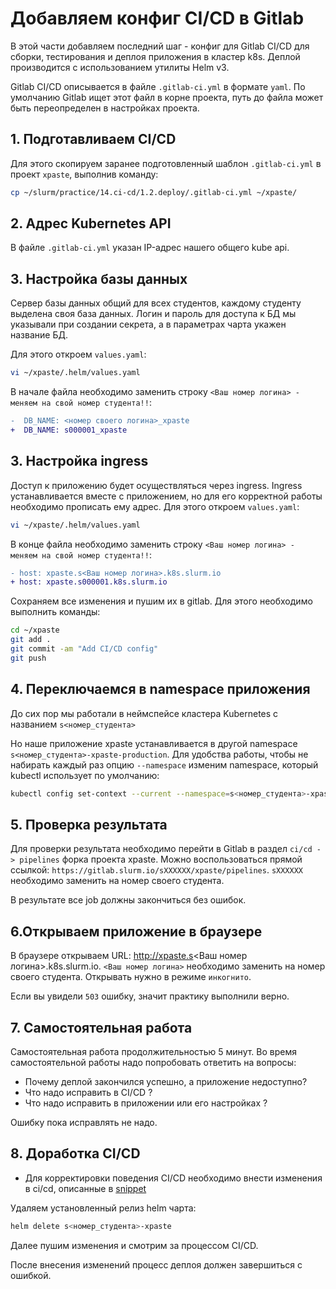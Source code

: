 # Добавляем конфиг CI/CD в Gitlab

В этой части добавляем последний шаг - конфиг для Gitlab CI/CD для сборки, тестирования и деплоя приложения в кластер k8s. Деплой производится с использованием утилиты Helm v3.

Gitlab CI/CD описывается в файле `.gitlab-ci.yml` в формате `yaml`. По умолчанию Gitlab ищет этот файл в корне проекта, путь до файла может быть переопределен в настройках проекта.

## 1. Подготавливаем CI/CD

Для этого скопируем заранее подготовленный шаблон `.gitlab-ci.yml` в проект `xpaste`, выполнив команду:

```bash
cp ~/slurm/practice/14.ci-cd/1.2.deploy/.gitlab-ci.yml ~/xpaste/
```

## 2. Адрес Kubernetes API

В файле `.gitlab-ci.yml` указан IP-адрес нашего общего kube api. 

## 3. Настройка базы данных

Сервер базы данных общий для всех студентов, каждому студенту выделена своя база данных.
Логин и пароль для доступа к БД мы указывали при создании секрета, а в параметрах чарта укажен название БД.

Для этого откроем `values.yaml`:

```bash
vi ~/xpaste/.helm/values.yaml
```

В начале файла необходимо заменить строку `<Ваш номер логина> - меняем на свой номер студента!!`:

```diff
-  DB_NAME: <номер своего логина>_xpaste
+  DB_NAME: s000001_xpaste
```


## 3. Настройка ingress

Доступ к приложению будет осуществляться через ingress. Ingress устанавливается вместе с приложением, но для его корректной работы необходимо прописать ему адрес.
Для этого откроем `values.yaml`:

```bash
vi ~/xpaste/.helm/values.yaml
```

В конце файла необходимо заменить строку `<Ваш номер логина> - меняем на свой номер студента!!`:

```diff
- host: xpaste.s<Ваш номер логина>.k8s.slurm.io
+ host: xpaste.s000001.k8s.slurm.io
```

Сохраняем все изменения и пушим их в gitlab. Для этого необходимо выполнить команды:

```bash
cd ~/xpaste
git add .
git commit -am "Add CI/CD config"
git push
```

## 4. Переключаемся в namespace приложения

До сих пор мы работали в неймспейсе кластера Kubernetes с названием `s<номер_студента>`

Но наше приложение xpaste устанавливается в другой namespace `s<номер_студента>-xpaste-production`.
Для удобства работы, чтобы не набирать каждый раз опцию `--namespace` изменим namespace, который kubectl использует по умолчанию:

```bash
kubectl config set-context --current --namespace=s<номер_студента>-xpaste-production
```

## 5. Проверка результата

Для проверки результата необходимо перейти в Gitlab в раздел `ci/cd -> pipelines` форка проекта xpaste.
Можно воспользоваться прямой ссылкой: `https://gitlab.slurm.io/sXXXXXX/xpaste/pipelines`. `sXXXXXX` необходимо заменить на номер своего студента.

В результате все job должны закончиться без ошибок.

## 6.Открываем приложение в браузере

В браузере открываем URL: http://xpaste.s<Ваш номер логина>.k8s.slurm.io. `<Ваш номер логина>` необходимо заменить на номер своего студента. Открывать нужно в режиме `инкогнито`.

Если вы увидели `503` ошибку, значит практику выполнили верно.

## 7. Самостоятельная работа

Самостоятельная работа продолжительностью 5 минут. Во время самостоятельной работы надо попробовать ответить на вопросы:

* Почему деплой закончился успешно, а приложение недоступно?
* Что надо исправить в CI/CD ?
* Что надо исправить в приложении или его настройках ?

Ошибку пока исправлять не надо.

## 8. Доработка CI/CD

* Для корректировки поведения CI/CD необходимо внести изменения в ci/cd, описанные в [snippet](https://gitlab.slurm.io/-/snippets/107)

Удаляем установленный релиз helm чарта:

```bash
helm delete s<номер_студента>-xpaste
```
Далее пушим изменения и смотрим за процессом CI/CD.

После внесения изменений процесс деплоя должен завершиться с ошибкой.
